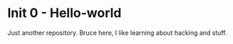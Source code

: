 # Init 0 - Hello-world
Just another repository.
Bruce here, I like learning about hacking and stuff.
